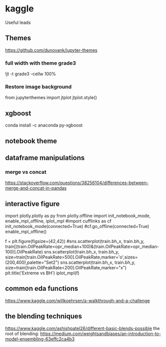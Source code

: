 # kaggle
Useful leads
## Themes
https://github.com/dunovank/jupyter-themes
### full width with theme grade3
!jt -t grade3 -cellw 100%
### Restore image background
from jupyterthemes import jtplot
jtplot.style()
## xgboost
conda install -c anaconda py-xgboost

## notebook theme

## dataframe manipulations
### merge vs concat
https://stackoverflow.com/questions/38256104/differences-between-merge-and-concat-in-pandas


## interactive figure
import plotly.plotly as py
from plotly.offline import init_notebook_mode, enable_mpl_offline, iplot_mpl
#import cufflinks as cf
init_notebook_mode(connected=True)
#cf.go_offline(connected=True)
enable_mpl_offline()


f = plt.figure(figsize=(42,42))
#sns.scatterplot(train.bh_x, train.bh_y, train[(train.OilPeakRate<opr_median+100)&(train.OilPeakRate>opr_median-100)].OilPeakRate)
sns.scatterplot(train.bh_x, train.bh_y, size=train[train.OilPeakRate>500].OilPeakRate,marker='o',sizes=(200,400),palette="Set2")
sns.scatterplot(train.bh_x, train.bh_y, size=train[train.OilPeakRate<200].OilPeakRate,marker="x")
plt.title('Extreme vs BH')
iplot_mpl(f)


## common eda functions
https://www.kaggle.com/willkoehrsen/a-walkthrough-and-a-challenge

## the blending techniques
https://www.kaggle.com/ashishpatel26/different-basic-blends-possible
the root of blending: https://medium.com/weightsandbiases/an-introduction-to-model-ensembling-63effc2ca4b3

